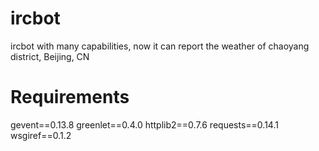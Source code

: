 ircbot
======

ircbot with many capabilities, now it can report the weather of chaoyang district, Beijing, CN

Requirements
======
gevent==0.13.8
greenlet==0.4.0
httplib2==0.7.6
requests==0.14.1
wsgiref==0.1.2
